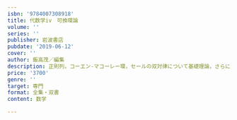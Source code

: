 ```yaml
---
isbn: '9784007308918'
title: 代数学iv　可換環論
volume: ''
series: ''
publisher: 岩波書店
pubdate: '2019-06-12'
cover: ''
author: 飯高茂／編集
description: 正則列，コーエン-マコーレー環，セールの双対律について基礎理論，さらに射影多様体の構造理論を述べる．
price: '3700'
genre: ''
target: 専門
format: 全集・双書
content: 数学

---
```

